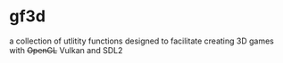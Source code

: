 # gf3d
a collection of utlitity functions designed to facilitate creating 3D games with ~~OpenGL~~ Vulkan and SDL2
